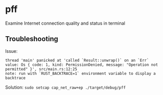 # pff
Examine Internet connection quality and status in terminal

## Troubleshooting
Issue:
```
thread 'main' panicked at 'called `Result::unwrap()` on an `Err` value: Os { code: 1, kind: PermissionDenied, message: "Operation not permitted" }', src/main.rs:12:25
note: run with `RUST_BACKTRACE=1` environment variable to display a backtrace
```

Solution:
`sudo setcap cap_net_raw+ep ./target/debug/pff`